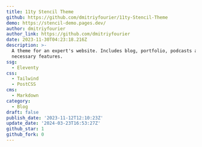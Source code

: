 ```yaml
---
title: 11ty Stencil Theme
github: https://github.com/dmitriyfourier/11ty-Stencil-Theme
demo: https://stencil-demo.pages.dev/
author: dmitriyfourier
author_link: https://github.com/dmitriyfourier
date: 2023-11-30T04:23:18.216Z
description: >-
  A theme for an expert's website. Includes blog, portfolio, podcasts and other
  necessary features.
ssg:
  - Eleventy
css:
  - Tailwind
  - PostCSS
cms:
  - Markdown
category:
  - Blog
draft: false
publish_date: '2023-11-12T12:10:23Z'
update_date: '2024-03-23T16:53:27Z'
github_star: 1
github_fork: 0
---
```

